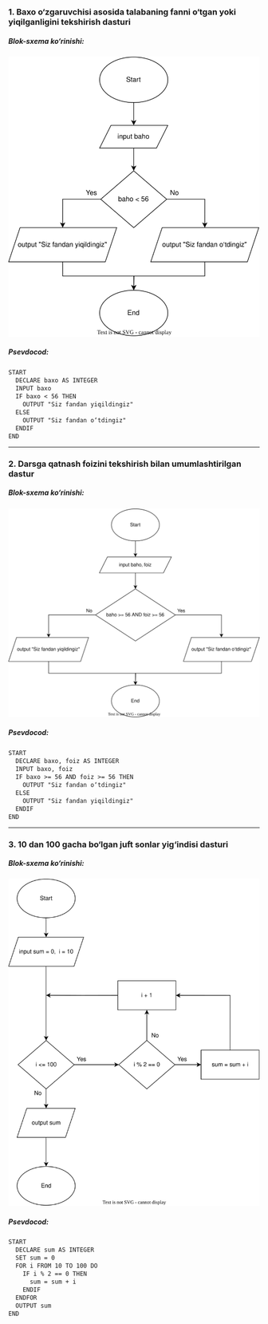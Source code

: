 ### **1. Baxo o‘zgaruvchisi asosida talabaning fanni o‘tgan yoki yiqilganligini tekshirish dasturi**

##### **Blok-sxema ko‘rinishi:**
![Example Flowchart](./topshiriq-3.1.svg)

##### **Psevdocod:**
```plaintext
START
  DECLARE baxo AS INTEGER
  INPUT baxo
  IF baxo < 56 THEN
    OUTPUT "Siz fandan yiqildingiz"
  ELSE
    OUTPUT "Siz fandan o‘tdingiz"
  ENDIF
END
```

---

### **2. Darsga qatnash foizini tekshirish bilan umumlashtirilgan dastur**

##### **Blok-sxema ko‘rinishi:**
![Example Flowchart](./topshiriq-3.2.svg)

##### **Psevdocod:**
```plaintext
START
  DECLARE baxo, foiz AS INTEGER
  INPUT baxo, foiz
  IF baxo >= 56 AND foiz >= 56 THEN
    OUTPUT "Siz fandan o‘tdingiz"
  ELSE
    OUTPUT "Siz fandan yiqildingiz"
  ENDIF
END
```

---

### **3. 10 dan 100 gacha bo‘lgan juft sonlar yig‘indisi dasturi**

##### **Blok-sxema ko‘rinishi:**
![Example Flowchart](./topshiriq-3.3.svg)

##### **Psevdocod:**
```plaintext
START
  DECLARE sum AS INTEGER
  SET sum = 0
  FOR i FROM 10 TO 100 DO
    IF i % 2 == 0 THEN
      sum = sum + i
    ENDIF
  ENDFOR
  OUTPUT sum
END
```